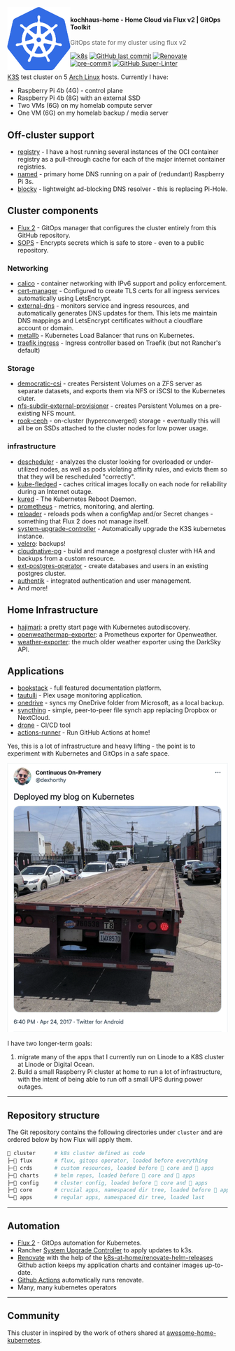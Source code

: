 <img src="https://raw.githubusercontent.com/kubernetes/kubernetes/master/logo/logo.svg" align="left" width="144px" height="144px">

#### kochhaus-home - Home Cloud via Flux v2 | GitOps Toolkit

> GitOps state for my cluster using flux v2

[![k8s](https://img.shields.io/badge/k8s-v1.24.1%2Bk3s1-green?style=flat-square)](https://k8s.io/)
[![GitHub last commit](https://img.shields.io/github/last-commit/haraldkoch/kochhaus-home?style=flat-square)](https://github.com/haraldkoch/kochhaus-home/main)
[![Renovate](https://github.com/haraldkoch/kochhaus-home/actions/workflows/schedule-renovate.yaml/badge.svg)](https://github.com/haraldkoch/kochhaus-home/actions/workflows/schedule-renovate.yaml)
[![pre-commit](https://img.shields.io/badge/pre--commit-enabled-green?logo=pre-commit&logoColor=white&style=flat-square)](https://github.com/pre-commit/pre-commit)
[![GitHub Super-Linter](https://github.com/haraldkoch/kochhaus-home/workflows/Lint/badge.svg)](https://github.com/marketplace/actions/super-linter)

[K3S](https://k3s.io/) test cluster on 5 [Arch Linux](https://www.archlinux.org/) hosts. Currently I have:
- Raspberry Pi 4b (4G) - control plane
- Raspberry Pi 4b (8G) with an external SSD
- Two VMs (6G) on my homelab compute server
- One VM (6G) on my homelab backup / media server

## Off-cluster support

- [registry](https://github.com/distribution/distribution) - I have a host running several instances of the OCI container registry as a pull-through cache for each of the major internet container registries.
- [named](https://www.isc.org/bind/) - primary home DNS running on a pair of (redundant) Raspberry Pi 3s.
- [blocky](https://github.com/0xERR0R/blocky) - lightweight ad-blocking DNS resolver - this is replacing Pi-Hole.

## Cluster components

- [Flux 2](https://github.com/fluxcd/flux2) - GitOps manager that configures the cluster entirely from this GitHub repository.
- [SOPS](https://toolkit.fluxcd.io/guides/mozilla-sops/) - Encrypts secrets which is safe to store - even to a public repository.

### Networking

- [calico](https://www.tigera.io/project-calico/) - container networking with IPv6 support and policy enforcement.
- [cert-manager](https://cert-manager.io/docs/) - Configured to create TLS certs for all ingress services automatically using LetsEncrypt.
- [external-dns](https://github.com/kubernetes-sigs/external-dns) - monitors service and ingress resources, and automatically generates DNS updates for them. This lets me maintain DNS mappings and LetsEncrypt certificates without a cloudflare account or domain.
- [metallb](https://metallb.universe.tf/) - Kubernetes Load Balancer that runs on Kubernetes.
- [traefik ingress](https://doc.traefik.io/traefik/providers/kubernetes-ingress/) - Ingress controller based on Traefik (but not Rancher's default)

### Storage

- [democratic-csi](https://github.com/democratic-csi/democratic-csi) - creates Persistent Volumes on a ZFS server as separate datasets, and exports them via NFS or iSCSI to the Kubernetes cluter.
- [nfs-subdir-external-provisioner](https://github.com/kubernetes-sigs/nfs-subdir-external-provisioner) - creates Persistent Volumes on a pre-existing NFS mount.
- [rook-ceph](https://rook.io/) - on-cluster (hyperconverged) storage - eventually this will all be on SSDs attached to the cluster nodes for low power usage.

### infrastructure

- [descheduler](https://github.com/kubernetes-sigs/descheduler) - analyzes the cluster looking for overloaded or under-utilized nodes, as well as pods violating affinity rules, and evicts them so that they will be rescheduled "correctly".
- [kube-fledged](https://github.com/senthilrch/kube-fledged) - caches critical images locally on each node for reliability during an Internet outage.
- [kured](https://github.com/weaveworks/kured) - The Kubernetes Reboot Daemon.
- [prometheus](https://github.com/prometheus-community/helm-charts/tree/main/charts/kube-prometheus-stack) - metrics, monitoring, and alerting.
- [reloader](https://github.com/stakater/Reloader) - reloads pods when a configMap and/or Secret changes - something that Flux 2 does not manage itself.
- [system-upgrade-controller](https://github.com/rancher/system-upgrade-controller) - Automatically upgrade the K3S kubernetes instance.
- [velero](https://velero.io/): backups!
- [cloudnative-pg](https://cloudnative-pg.io/) - build and manage a postgresql cluster with HA and backups from a custom resource.
- [ext-postgres-operator](https://github.com/movetokube/postgres-operator) - create databases and users in an existing postgres cluster.
- [authentik](https://goauthentik.io/) - integrated authentication and user management.
- And more!

## Home Infrastructure

- [hajimari](https://github.com/toboshii/hajimari): a pretty start page with Kubernetes autodiscovery.
- [openweathermap-exporter](https://github.com/blackrez/openweathermap_exporter): a Prometheus exporter for Openweather.
- [weather-exporter](https://github.com/celliott/weather_exporter): the much older weather exporter using the DarkSky API.

## Applications

- [bookstack](https://www.bookstackapp.com/) - full featured documentation platform.
- [tautulli](https://github.com/Tautulli/Tautulli) - Plex usage monitoring application.
- [onedrive](https://github.com/abraunegg/onedrive) - syncs my OneDrive folder from Microsoft, as a local backup.
- [syncthing](https://syncthing.net/) - simple, peer-to-peer file synch app replacing Dropbox or NextCloud.
- [drone](https://readme.drone.io/) - CI/CD tool
- [actions-runner](https://github.com/actions-runner-controller/actions-runner-controller) - Run GitHub Actions at home!

Yes, this is a lot of infrastructure and heavy lifting - the point is to experiment with Kubernetes and GitOps in a safe space.

[![dexhorthy](assets/blog-on-kubernetes.png)](https://twitter.com/dexhorthy/status/856639005462417409)

I have two longer-term goals:

1. migrate many of the apps that I currently run on Linode to a K8S cluster at Linode or Digital Ocean.
2. Build a small Raspberry Pi cluster at home to run a lot of infrastructure, with the intent of being able to run off a small UPS during power outages.

---

## Repository structure

The Git repository contains the following directories under `cluster` and are ordered below by how Flux will apply them.

```sh
📁 cluster      # k8s cluster defined as code
├─📁 flux       # flux, gitops operator, loaded before everything
├─📁 crds       # custom resources, loaded before 📁 core and 📁 apps
├─📁 charts     # helm repos, loaded before 📁 core and 📁 apps
├─📁 config     # cluster config, loaded before 📁 core and 📁 apps
├─📁 core       # crucial apps, namespaced dir tree, loaded before 📁 apps
└─📁 apps       # regular apps, namespaced dir tree, loaded last
```

---

## Automation

- [Flux 2](https://github.com/fluxcd/flux2) - GitOps automation for Kubernetes.
- Rancher [System Upgrade Controller](https://github.com/rancher/system-upgrade-controller) to apply updates to k3s.
- [Renovate](https://github.com/renovatebot/renovate) with the help of the [k8s-at-home/renovate-helm-releases](https://github.com/k8s-at-home/renovate-helm-releases) Github action keeps my application charts and container images up-to-date.
- [Github Actions](https://docs.github.com/en/actions) automatically runs renovate.
- Many, many kubernetes operators

---

## Community

This cluster in inspired by the work of others shared at [awesome-home-kubernetes](https://github.com/k8s-at-home/awesome-home-kubernetes).
